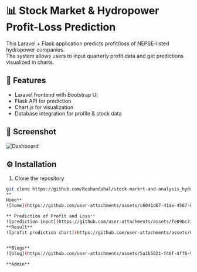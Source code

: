 # 📊 Stock Market & Hydropower Profit-Loss Prediction

This Laravel + Flask application predicts profit/loss of NEPSE-listed hydropower companies.  
The system allows users to input quarterly profit data and get predictions visualized in charts.

## 🚀 Features
- Laravel frontend with Bootstrap UI
- Flask API for prediction
- Chart.js for visualization
- Database integration for profile & stock data

## 📸 Screenshot
![Dashboard](screenshot.png)


## ⚙️ Installation
1. Clone the repository
```bash
git clone https://github.com/Roshandahal/stock-markrt-and-analysis_hydropower-_nepse_profot-loss_prediction.git
**
Home**
![home](https://github.com/user-attachments/assets/c6041d67-41de-4567-80f7-74edaa166381)

** Prediction of Profit and Loss**
![prediction input](https://github.com/user-attachments/assets/fe09bc73-6244-4282-a14f-785001f64bae)
**Result**
![profit prediction chart](https://github.com/user-attachments/assets/879de64a-5009-49f3-853c-e30928474cff)


**Blogs**
![blog](https://github.com/user-attachments/assets/5a1b5021-f46f-4ff6-91b6-421bfaa0e1ed)

**Admin**

